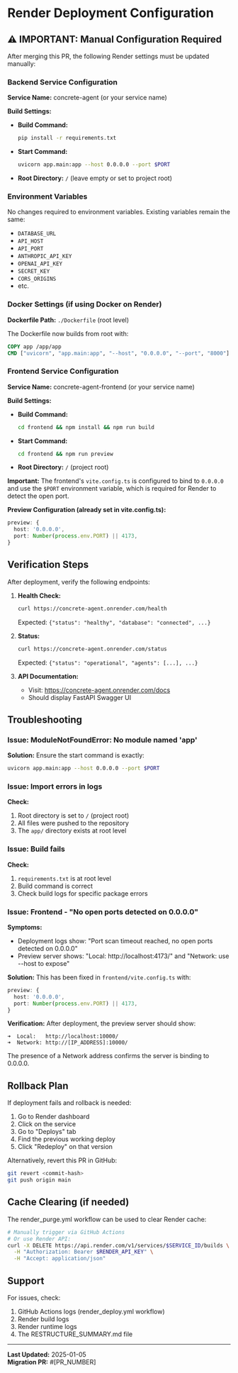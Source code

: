 # Render Deployment Configuration

## ⚠️ IMPORTANT: Manual Configuration Required

After merging this PR, the following Render settings must be updated manually:

### Backend Service Configuration

**Service Name:** concrete-agent (or your service name)

**Build Settings:**
- **Build Command:** 
  ```bash
  pip install -r requirements.txt
  ```
- **Start Command:** 
  ```bash
  uvicorn app.main:app --host 0.0.0.0 --port $PORT
  ```
- **Root Directory:** `/` (leave empty or set to project root)

### Environment Variables

No changes required to environment variables. Existing variables remain the same:
- `DATABASE_URL`
- `API_HOST`
- `API_PORT`
- `ANTHROPIC_API_KEY`
- `OPENAI_API_KEY`
- `SECRET_KEY`
- `CORS_ORIGINS`
- etc.

### Docker Settings (if using Docker on Render)

**Dockerfile Path:** `./Dockerfile` (root level)

The Dockerfile now builds from root with:
```dockerfile
COPY app /app/app
CMD ["uvicorn", "app.main:app", "--host", "0.0.0.0", "--port", "8000"]
```

### Frontend Service Configuration

**Service Name:** concrete-agent-frontend (or your service name)

**Build Settings:**
- **Build Command:** 
  ```bash
  cd frontend && npm install && npm run build
  ```
- **Start Command:** 
  ```bash
  cd frontend && npm run preview
  ```
- **Root Directory:** `/` (project root)

**Important:** The frontend's `vite.config.ts` is configured to bind to `0.0.0.0` and use the `$PORT` environment variable, which is required for Render to detect the open port.

**Preview Configuration (already set in vite.config.ts):**
```typescript
preview: {
  host: '0.0.0.0',
  port: Number(process.env.PORT) || 4173,
}
```

## Verification Steps

After deployment, verify the following endpoints:

1. **Health Check:**
   ```bash
   curl https://concrete-agent.onrender.com/health
   ```
   Expected: `{"status": "healthy", "database": "connected", ...}`

2. **Status:**
   ```bash
   curl https://concrete-agent.onrender.com/status
   ```
   Expected: `{"status": "operational", "agents": [...], ...}`

3. **API Documentation:**
   - Visit: https://concrete-agent.onrender.com/docs
   - Should display FastAPI Swagger UI

## Troubleshooting

### Issue: ModuleNotFoundError: No module named 'app'

**Solution:** Ensure the start command is exactly:
```bash
uvicorn app.main:app --host 0.0.0.0 --port $PORT
```

### Issue: Import errors in logs

**Check:**
1. Root directory is set to `/` (project root)
2. All files were pushed to the repository
3. The `app/` directory exists at root level

### Issue: Build fails

**Check:**
1. `requirements.txt` is at root level
2. Build command is correct
3. Check build logs for specific package errors

### Issue: Frontend - "No open ports detected on 0.0.0.0"

**Symptoms:**
- Deployment logs show: "Port scan timeout reached, no open ports detected on 0.0.0.0"
- Preview server shows: "Local: http://localhost:4173/" and "Network: use --host to expose"

**Solution:** 
This has been fixed in `frontend/vite.config.ts` with:
```typescript
preview: {
  host: '0.0.0.0',
  port: Number(process.env.PORT) || 4173,
}
```

**Verification:**
After deployment, the preview server should show:
```
➜  Local:   http://localhost:10000/
➜  Network: http://[IP_ADDRESS]:10000/
```

The presence of a Network address confirms the server is binding to 0.0.0.0.

## Rollback Plan

If deployment fails and rollback is needed:

1. Go to Render dashboard
2. Click on the service
3. Go to "Deploys" tab
4. Find the previous working deploy
5. Click "Redeploy" on that version

Alternatively, revert this PR in GitHub:
```bash
git revert <commit-hash>
git push origin main
```

## Cache Clearing (if needed)

The render_purge.yml workflow can be used to clear Render cache:

```bash
# Manually trigger via GitHub Actions
# Or use Render API:
curl -X DELETE https://api.render.com/v1/services/$SERVICE_ID/builds \
  -H "Authorization: Bearer $RENDER_API_KEY" \
  -H "Accept: application/json"
```

## Support

For issues, check:
1. GitHub Actions logs (render_deploy.yml workflow)
2. Render build logs
3. Render runtime logs
4. The RESTRUCTURE_SUMMARY.md file

---

**Last Updated:** 2025-01-05  
**Migration PR:** #[PR_NUMBER]
